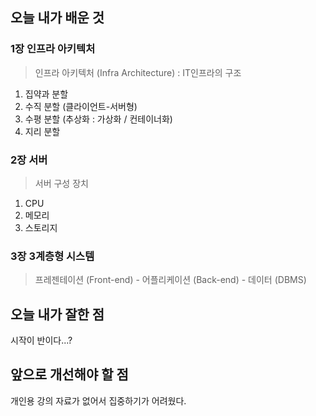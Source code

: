 <h2> 오늘 내가 배운 것 </h2>

<h3> 1장 인프라 아키텍처 </h3>

>인프라 아키텍처 (Infra Architecture) : IT인프라의 구조
1. 집약과 분할   
2. 수직 분할 (클라이언트-서버형)   
3. 수평 분할 (추상화 : 가상화 / 컨테이너화)
4. 지리 분할

<h3> 2장 서버 </h3>

>서버 구성 장치
1. CPU
2. 메모리
3. 스토리지


<h3> 3장 3계층형 시스템 </h3>  

>프레젠테이션 (Front-end) - 어플리케이션 (Back-end) - 데이터 (DBMS)

<h2> 오늘 내가 잘한 점 </h2>

시작이 반이다...?

<h2> 앞으로 개선해야 할 점 </h2>

개인용 강의 자료가 없어서 집중하기가 어려웠다.
